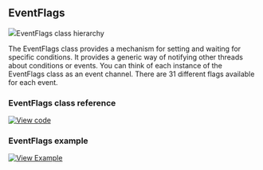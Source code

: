 ## EventFlags

<span class="images">![](https://os.mbed.com/docs/v5.12/mbed-os-api-doxy/classrtos_1_1_event_flags.png)<span>EventFlags class hierarchy</span></span>

The EventFlags class provides a mechanism for setting and waiting for specific conditions. It provides a generic way of notifying other threads about conditions or events. You can think of each instance of the EventFlags class as an event channel. There are 31 different flags available for each event.

### EventFlags class reference

[![View code](https://www.mbed.com/embed/?type=library)](https://os.mbed.com/docs/v5.12/mbed-os-api-doxy/classrtos_1_1_event_flags.html)

### EventFlags example

[![View Example](https://www.mbed.com/embed/?url=https://github.com/ARMmbed/mbed-os-examples-docs_only/EventFlags)](https://github.com/ARMmbed/mbed-os-examples-docs_only/blob/master/EventFlags/main.cpp)
